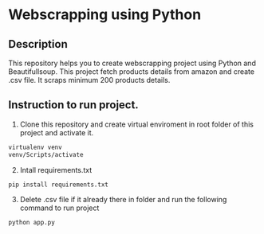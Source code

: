 # Webscrapping using Python

## Description
This repository helps you to create webscrapping project using Python and Beautifullsoup. This project
fetch products details from amazon and create .csv file. It scraps minimum 200 products details.

## Instruction to run project.
1) Clone this repository and create virtual enviroment in root folder of this project and activate it.
```sh
virtualenv venv
venv/Scripts/activate
```
2) Intall requirements.txt
```sh
pip install requirements.txt
```
3) Delete .csv file if it already there in folder and run the following command to run project
```sh
python app.py
```
   
